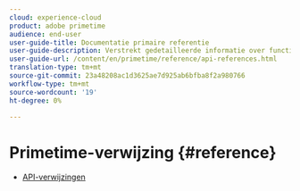 ```yaml
---
cloud: experience-cloud
product: adobe primetime
audience: end-user
user-guide-title: Documentatie primaire referentie
user-guide-description: Verstrekt gedetailleerde informatie over functies TVSDK, gegevensstructuren en andere programmeringsconcepten.
user-guide-url: /content/en/primetime/reference/api-references.html
translation-type: tm+mt
source-git-commit: 23a48208ac1d3625ae7d925ab6bfba8f2a980766
workflow-type: tm+mt
source-wordcount: '19'
ht-degree: 0%

---
```



# Primetime-verwijzing {#reference}

+ [API-verwijzingen](api-references.md)
